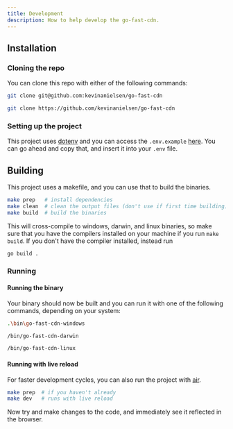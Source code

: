 ```yaml
---
title: Development
description: How to help develop the go-fast-cdn.
---
```


## Installation

### Cloning the repo

You can clone this repo with either of the following commands:

```bash title="SSH"
git clone git@github.com:kevinanielsen/go-fast-cdn
```

```bash title="HTTPS"
git clone https://github.com/kevinanielsen/go-fast-cdn
```

### Setting up the project

This project uses [dotenv](https://dotenv.org) and you can access the `.env.example` [here](https://vault.dotenv.org/project/vlt_a602c18fc8f8fd898bfacba2ed8715a9deca301c87e06fbb3ea2cde40c41e109/example). You can go ahead and copy that, and insert it into your `.env` file.

## Building

This project uses a makefile, and you can use that to build the binaries.

```bash
make prep   # install dependencies
make clean  # clean the output files (don't use if first time building)
make build  # build the binaries
```

This will cross-compile to windows, darwin, and linux binaries, so make sure that you have the compilers installed on your machine if you run `make build`. If you don't have the compiler installed, instead run

```bash
go build .
```

### Running

#### Running the binary

Your binary should now be built and you can run it with one of the following commands, depending on your system:

```sh title="Windows"
.\bin\go-fast-cdn-windows
```

```bash title="MacOS"
/bin/go-fast-cdn-darwin
```

```bash title="Linux"
/bin/go-fast-cdn-linux
```

#### Running with live reload

For faster development cycles, you can also run the project with [air](https://github.com/air-verse/air).

```bash
make prep  # if you haven't already
make dev   # runs with live reload
```

Now try and make changes to the code, and immediately see it reflected in the browser.
